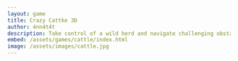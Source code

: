 ```yaml
---
layout: game
title: Crazy Cattke 3D
author: 4nn4t4t
description: Take control of a wild herd and navigate challenging obstacles in Crazy Cattle 3D for a fun and action-packed adventure.
embed: /assets/games/cattle/index.html
image: /assets/images/cattle.jpg
---
```

